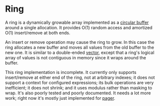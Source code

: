 # Ring

A ring is a dynamically growable array implemented as a [circular buffer](https://en.wikipedia.org/wiki/Circular_buffer) around a single allocation. It provides O(1) random access and amortized O(1) insert/remove at both ends.

An insert or remove operation may cause the ring to grow. In this case the ring allocates a new buffer and moves all values from the old buffer to the new one. It is similar to a double-ended [vector](../vector/), except that a ring's logical array of values is not contiguous in memory since it wraps around the buffer.

This ring implementation is incomplete. It currently only supports insert/remove at either end of the ring, not at arbitrary indexes; it does not support a context for configured expressions; its bulk operations are very inefficient; it does not shrink; and it uses modulus rather than masking to wrap. It's also poorly tested and poorly documented. It needs a lot more work; right now it's mostly just implemented for [pager](../pager/).
